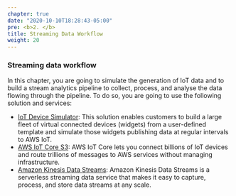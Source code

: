 ```yaml
---
chapter: true
date: "2020-10-10T18:28:43-05:00"
pre: <b>2. </b>
title: Streaming Data Workflow
weight: 20
---
```


### Streaming data workflow

In this chapter, you are going to simulate the generation of IoT data and to build a stream analytics pipeline to collect, process, and analyse the data flowing through the pipeline. To do so, you are going to use the following solution and services:

- [IoT Device Simulator](https://aws.amazon.com/solutions/implementations/iot-device-simulator/): This solution enables customers to build a large fleet of virtual connected devices (widgets) from a user-defined template and simulate those widgets publishing data at regular intervals to AWS IoT. 
- [AWS IoT Core S3](https://aws.amazon.com/iot-core/): AWS IoT Core lets you connect billions of IoT devices and route trillions of messages to AWS services without managing infrastructure.
- [Amazon Kinesis Data Streams](https://aws.amazon.com/kinesis/data-streams/): Amazon Kinesis Data Streams is a serverless streaming data service that makes it easy to capture, process, and store data streams at any scale.